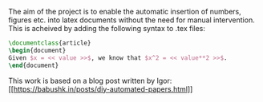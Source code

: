 The aim of the project is to enable the automatic insertion of numbers, figures etc. into latex documents without the need for manual intervention. This is acheived by adding the following syntax to .tex files:


```latex
\documentclass{article}
\begin{document}
Given $x = << value >>$, we know that $x^2 = << value**2 >>$.
\end{document}

```




This work is based on a blog post written by Igor: [[https://babushk.in/posts/diy-automated-papers.html]]
